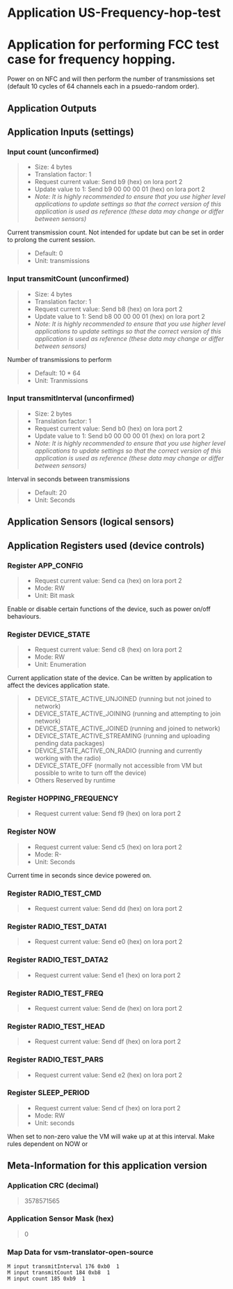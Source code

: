 
# Application US-Frequency-hop-test


# Application for performing FCC test case for frequency hopping.

Power on on NFC and will then perform the number of transmissions set (default 10 cycles of 64 channels
each in a psuedo-random order).


## Application Outputs


## Application Inputs (settings)


### Input count (unconfirmed)

> - Size: 4 bytes
> - Translation factor: 1
> - Request current value: Send b9 (hex) on lora port 2
> - Update value to 1: Send b9 00 00 00 01 (hex) on lora port 2
> - *Note: It is highly recommended to ensure that you use higher level applications to update settings so that the correct version of this application is used as reference (these data may change or differ between sensors)*

Current transmission count. Not intended for update but can be set in order to
prolong the current session.

> - Default: 0
> - Unit: transmissions

### Input transmitCount (unconfirmed)

> - Size: 4 bytes
> - Translation factor: 1
> - Request current value: Send b8 (hex) on lora port 2
> - Update value to 1: Send b8 00 00 00 01 (hex) on lora port 2
> - *Note: It is highly recommended to ensure that you use higher level applications to update settings so that the correct version of this application is used as reference (these data may change or differ between sensors)*

Number of transmissions to perform

> - Default: 10 * 64
> - Unit: Tranmissions


### Input transmitInterval (unconfirmed)

> - Size: 2 bytes
> - Translation factor: 1
> - Request current value: Send b0 (hex) on lora port 2
> - Update value to 1: Send b0 00 00 00 01 (hex) on lora port 2
> - *Note: It is highly recommended to ensure that you use higher level applications to update settings so that the correct version of this application is used as reference (these data may change or differ between sensors)*

Interval in seconds between transmissions

> - Default: 20
> - Unit: Seconds


## Application Sensors (logical sensors)


## Application Registers used (device controls)


### Register APP_CONFIG

> - Request current value: Send ca (hex) on lora port 2
> - Mode: RW
> - Unit: Bit mask

Enable or disable certain functions of the device, such as power on/off behaviours.


### Register DEVICE_STATE

> - Request current value: Send c8 (hex) on lora port 2
> - Mode: RW
> - Unit: Enumeration

Current application state of the device. Can be written by application to affect the devices application state.

> - DEVICE_STATE_ACTIVE_UNJOINED (running but not joined to network)
> - DEVICE_STATE_ACTIVE_JOINING (running and attempting to join network)
> - DEVICE_STATE_ACTIVE_JOINED (running and joined to network)
> - DEVICE_STATE_ACTIVE_STREAMING (running and uploading pending data packages)
> - DEVICE_STATE_ACTIVE_ON_RADIO (running and currently working with the radio)
> - DEVICE_STATE_OFF (normally not accessible from VM but possible to write to turn off the device)
> - Others Reserved by runtime

### Register HOPPING_FREQUENCY

> - Request current value: Send f9 (hex) on lora port 2

### Register NOW

> - Request current value: Send c5 (hex) on lora port 2
> - Mode: R-
> - Unit: Seconds

Current time in seconds since device powered on.


### Register RADIO_TEST_CMD

> - Request current value: Send dd (hex) on lora port 2

### Register RADIO_TEST_DATA1

> - Request current value: Send e0 (hex) on lora port 2

### Register RADIO_TEST_DATA2

> - Request current value: Send e1 (hex) on lora port 2

### Register RADIO_TEST_FREQ

> - Request current value: Send de (hex) on lora port 2

### Register RADIO_TEST_HEAD

> - Request current value: Send df (hex) on lora port 2

### Register RADIO_TEST_PARS

> - Request current value: Send e2 (hex) on lora port 2

### Register SLEEP_PERIOD

> - Request current value: Send cf (hex) on lora port 2
> - Mode: RW
> - Unit: seconds

When set to non-zero value the VM will wake up at at this interval. Make rules dependent on NOW or


## Meta-Information for this application version



### Application CRC (decimal)

 > 3578571565

### Application Sensor Mask (hex)

 > 0

### Map Data for vsm-translator-open-source

```
M input transmitInterval 176 0xb0  1
M input transmitCount 184 0xb8  1
M input count 185 0xb9  1

```

